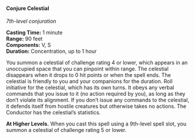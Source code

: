 #### Conjure Celestial
<!-- TODO Check and tag this spell -->
<!-- markdownlint-disable-next-line no-emphasis-as-heading -->
_7th-level conjuration_

**Casting Time:** 1 minute \
**Range:** 90 feet \
**Components:** V, S \
**Duration:** Concentration, up to 1 hour

You summon a celestial of challenge rating 4 or lower, which appears in an unoccupied space that you can pinpoint within range.
The celestial disappears when it drops to 0 hit points or when the spell ends.
The celestial is friendly to you and your companions for the duration.
Roll initiative for the celestial, which has its own turns.
It obeys any verbal commands that you issue to it (no action required by you), as long as they don’t violate its alignment.
If you don’t issue any commands to the celestial, it defends itself from hostile creatures but otherwise takes no actions.
The Conductor has the celestial’s statistics.

**At Higher Levels.**
When you cast this spell using a 9th-level spell slot, you summon a celestial of challenge rating 5 or lower.
